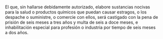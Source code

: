 El que, sin hallarse debidamente autorizado, elabore sustancias nocivas para la salud o productos químicos que puedan causar estragos, o los despache o suministre, o comercie con ellos, será castigado con la pena de prisión de seis meses a tres años y multa de seis a doce meses, e inhabilitación especial para profesión o industria por tiempo de seis meses a dos años.